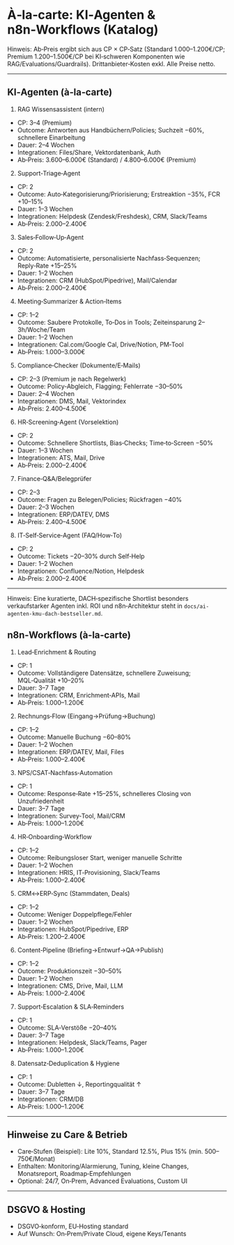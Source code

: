 # À‑la‑carte: KI‑Agenten & n8n‑Workflows (Katalog)

Hinweis: Ab‑Preis ergibt sich aus CP × CP‑Satz (Standard 1.000–1.200€/CP; Premium 1.200–1.500€/CP bei KI‑schweren Komponenten wie RAG/Evaluations/Guardrails). Drittanbieter‑Kosten exkl. Alle Preise netto.

---

## KI‑Agenten (à‑la‑carte)

1. RAG Wissensassistent (intern)

- CP: 3–4 (Premium)
- Outcome: Antworten aus Handbüchern/Policies; Suchzeit −60%, schnellere Einarbeitung
- Dauer: 2–4 Wochen
- Integrationen: Files/Share, Vektordatenbank, Auth
- Ab‑Preis: 3.600–6.000€ (Standard) / 4.800–6.000€ (Premium)

2. Support‑Triage‑Agent

- CP: 2
- Outcome: Auto‑Kategorisierung/Priorisierung; Erstreaktion −35%, FCR +10–15%
- Dauer: 1–3 Wochen
- Integrationen: Helpdesk (Zendesk/Freshdesk), CRM, Slack/Teams
- Ab‑Preis: 2.000–2.400€

3. Sales‑Follow‑Up‑Agent

- CP: 2
- Outcome: Automatisierte, personalisierte Nachfass‑Sequenzen; Reply‑Rate +15–25%
- Dauer: 1–2 Wochen
- Integrationen: CRM (HubSpot/Pipedrive), Mail/Calendar
- Ab‑Preis: 2.000–2.400€

4. Meeting‑Summarizer & Action‑Items

- CP: 1–2
- Outcome: Saubere Protokolle, To‑Dos in Tools; Zeiteinsparung 2–3h/Woche/Team
- Dauer: 1–2 Wochen
- Integrationen: Cal.com/Google Cal, Drive/Notion, PM‑Tool
- Ab‑Preis: 1.000–3.000€

5. Compliance‑Checker (Dokumente/E‑Mails)

- CP: 2–3 (Premium je nach Regelwerk)
- Outcome: Policy‑Abgleich, Flagging; Fehlerrate −30–50%
- Dauer: 2–4 Wochen
- Integrationen: DMS, Mail, Vektorindex
- Ab‑Preis: 2.400–4.500€

6. HR‑Screening‑Agent (Vorselektion)

- CP: 2
- Outcome: Schnellere Shortlists, Bias‑Checks; Time‑to‑Screen −50%
- Dauer: 1–3 Wochen
- Integrationen: ATS, Mail, Drive
- Ab‑Preis: 2.000–2.400€

7. Finance‑Q&A/Belegprüfer

- CP: 2–3
- Outcome: Fragen zu Belegen/Policies; Rückfragen −40%
- Dauer: 2–3 Wochen
- Integrationen: ERP/DATEV, DMS
- Ab‑Preis: 2.400–4.500€

8. IT‑Self‑Service‑Agent (FAQ/How‑To)

- CP: 2
- Outcome: Tickets −20–30% durch Self‑Help
- Dauer: 1–2 Wochen
- Integrationen: Confluence/Notion, Helpdesk
- Ab‑Preis: 2.000–2.400€

---

Hinweis: Eine kuratierte, DACH‑spezifische Shortlist besonders verkaufstarker Agenten inkl. ROI und n8n‑Architektur steht in `docs/ai-agenten-kmu-dach-bestseller.md`.

## n8n‑Workflows (à‑la‑carte)

1. Lead‑Enrichment & Routing

- CP: 1
- Outcome: Vollständigere Datensätze, schnellere Zuweisung; MQL‑Qualität +10–20%
- Dauer: 3–7 Tage
- Integrationen: CRM, Enrichment‑APIs, Mail
- Ab‑Preis: 1.000–1.200€

2. Rechnungs‑Flow (Eingang→Prüfung→Buchung)

- CP: 1–2
- Outcome: Manuelle Buchung −60–80%
- Dauer: 1–2 Wochen
- Integrationen: ERP/DATEV, Mail, Files
- Ab‑Preis: 1.000–2.400€

3. NPS/CSAT‑Nachfass‑Automation

- CP: 1
- Outcome: Response‑Rate +15–25%, schnelleres Closing von Unzufriedenheit
- Dauer: 3–7 Tage
- Integrationen: Survey‑Tool, Mail/CRM
- Ab‑Preis: 1.000–1.200€

4. HR‑Onboarding‑Workflow

- CP: 1–2
- Outcome: Reibungsloser Start, weniger manuelle Schritte
- Dauer: 1–2 Wochen
- Integrationen: HRIS, IT‑Provisioning, Slack/Teams
- Ab‑Preis: 1.000–2.400€

5. CRM↔ERP‑Sync (Stammdaten, Deals)

- CP: 1–2
- Outcome: Weniger Doppelpflege/Fehler
- Dauer: 1–2 Wochen
- Integrationen: HubSpot/Pipedrive, ERP
- Ab‑Preis: 1.200–2.400€

6. Content‑Pipeline (Briefing→Entwurf→QA→Publish)

- CP: 1–2
- Outcome: Produktionszeit −30–50%
- Dauer: 1–2 Wochen
- Integrationen: CMS, Drive, Mail, LLM
- Ab‑Preis: 1.000–2.400€

7. Support‑Escalation & SLA‑Reminders

- CP: 1
- Outcome: SLA‑Verstöße −20–40%
- Dauer: 3–7 Tage
- Integrationen: Helpdesk, Slack/Teams, Pager
- Ab‑Preis: 1.000–1.200€

8. Datensatz‑Deduplication & Hygiene

- CP: 1
- Outcome: Dubletten ↓, Reportingqualität ↑
- Dauer: 3–7 Tage
- Integrationen: CRM/DB
- Ab‑Preis: 1.000–1.200€

---

## Hinweise zu Care & Betrieb

- Care‑Stufen (Beispiel): Lite 10%, Standard 12.5%, Plus 15% (min. 500–750€/Monat)
- Enthalten: Monitoring/Alarmierung, Tuning, kleine Changes, Monatsreport, Roadmap‑Empfehlungen
- Optional: 24/7, On‑Prem, Advanced Evaluations, Custom UI

---

## DSGVO & Hosting

- DSGVO‑konform, EU‑Hosting standard
- Auf Wunsch: On‑Prem/Private Cloud, eigene Keys/Tenants
